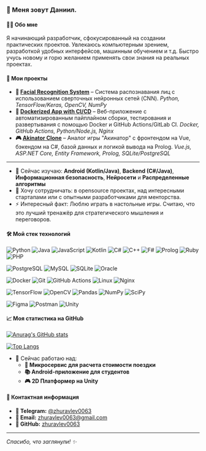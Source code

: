 ### 👋 Меня зовут Даниил.

#### 👨‍💻 Обо мне
Я начинающий разработчик, сфокусированный на создании практических проектов. Увлекаюсь компьютерным зрением, разработкой удобных интерфейсов, машинным обучением и т.д. Быстро учусь новому и горю желанием применять свои знания на реальных проектах.

#### 📂 Мои проекты
*   **🧠 [Facial Recognition System](https://github.com/zhuravlev0063/Facial-Recognition-System)** – Система распознавания лиц с использованием сверточных нейронных сетей (CNN). *Python, TensorFlow/Keras, OpenCV, NumPy*
*   **🐳 [Dockerized App with CI/CD](https://github.com/zhuravlev0063/Docker)** – Веб-приложение с автоматизированным пайплайном сборки, тестирования и развертывания с помощью Docker и GitHub Actions/GitLab CI. *Docker, GitHub Actions, Python/Node.js, Nginx*
*   **🎮 [Akinator Clone](https://github.com/Bagdad1970/Akinator)** – Аналог игры "Акинатор" с фронтендом на Vue, бэкендом на C#, базой данных и логикой вывода на Prolog. *Vue.js, ASP.NET Core, Entity Framework, Prolog, SQLite/PostgreSQL*

---
- 🌱 Сейчас изучаю: **Android (Kotlin/Java)**, **Backend (C#/Java)**, **Информационная безопасность**, **Нейросети** и **Распределенные алгоритмы**
- 👯 Хочу сотрудничать: в opensource проектах, над интересными стартапами или с опытными разработчиками для менторства.
- ⚡ Интересный факт: Люблю играть в настольные игры. Считаю, что это лучший тренажёр для стратегического мышления и переговоров.

#### 🛠️ Мой стек технологий
![Python](https://img.shields.io/badge/Python-3776AB?style=for-the-badge&logo=python&logoColor=white)
![Java](https://img.shields.io/badge/Java-ED8B00?style=for-the-badge&logo=openjdk&logoColor=white)
![JavaScript](https://img.shields.io/badge/JavaScript-F7DF1E?style=for-the-badge&logo=javascript&logoColor=black)
![Kotlin](https://img.shields.io/badge/Kotlin-7F52FF?style=for-the-badge&logo=kotlin&logoColor=white)
![C#](https://img.shields.io/badge/C%23-239120?style=for-the-badge&logo=c-sharp&logoColor=white)
![C++](https://img.shields.io/badge/C%2B%2B-00599C?style=for-the-badge&logo=c%2B%2B&logoColor=white)
![F#](https://img.shields.io/badge/F%23-378BBA?style=for-the-badge&logo=fsharp&logoColor=white)
![Prolog](https://img.shields.io/badge/Prolog-FF7D00?style=for-the-badge&logo=prolog&logoColor=white)
![Ruby](https://img.shields.io/badge/Ruby-CC342D?style=for-the-badge&logo=ruby&logoColor=white)
![PHP](https://img.shields.io/badge/PHP-777BB4?style=for-the-badge&logo=php&logoColor=white)

![PostgreSQL](https://img.shields.io/badge/PostgreSQL-316192?style=for-the-badge&logo=postgresql&logoColor=white)
![MySQL](https://img.shields.io/badge/MySQL-4479A1?style=for-the-badge&logo=mysql&logoColor=white)
![SQLite](https://img.shields.io/badge/SQLite-003B57?style=for-the-badge&logo=sqlite&logoColor=white)
![Oracle](https://img.shields.io/badge/Oracle-F80000?style=for-the-badge&logo=oracle&logoColor=white)

![Docker](https://img.shields.io/badge/Docker-2496ED?style=for-the-badge&logo=docker&logoColor=white)
![Git](https://img.shields.io/badge/Git-F05032?style=for-the-badge&logo=git&logoColor=white)
![GitHub Actions](https://img.shields.io/badge/GitHub_Actions-2088FF?style=for-the-badge&logo=github-actions&logoColor=white)
![Linux](https://img.shields.io/badge/Linux-FCC624?style=for-the-badge&logo=linux&logoColor=black)
![Nginx](https://img.shields.io/badge/Nginx-009639?style=for-the-badge&logo=nginx&logoColor=white)

![TensorFlow](https://img.shields.io/badge/TensorFlow-FF6F00?style=for-the-badge&logo=tensorflow&logoColor=white)
![OpenCV](https://img.shields.io/badge/OpenCV-5C3EE8?style=for-the-badge&logo=opencv&logoColor=white)
![Pandas](https://img.shields.io/badge/Pandas-150458?style=for-the-badge&logo=pandas&logoColor=white)
![NumPy](https://img.shields.io/badge/NumPy-013243?style=for-the-badge&logo=numpy&logoColor=white)
![SciPy](https://img.shields.io/badge/SciPy-8CAAE6?style=for-the-badge&logo=scipy&logoColor=white)

![Figma](https://img.shields.io/badge/Figma-F24E1E?style=for-the-badge&logo=figma&logoColor=white)
![Postman](https://img.shields.io/badge/Postman-FF6C37?style=for-the-badge&logo=postman&logoColor=white)
![Unity](https://img.shields.io/badge/Unity-000000?style=for-the-badge&logo=unity&logoColor=white)

#### 📈 Моя статистика на GitHub

[![Anurag's GitHub stats](https://github-readme-stats.vercel.app/api?username=zhuravlev0063&show_icons=true&theme=radical)](https://github.com/anuraghazra/github-readme-stats)

[![Top Langs](https://github-readme-stats.vercel.app/api/top-langs/?username=zhuravlev0063&layout=compact&theme=radical)](https://github.com/anuraghazra/github-readme-stats)

- 🔭 Сейчас работаю над:
  - **🚖 Микросервис для расчета стоимости поездки**
  - **📚 Android-приложение для студентов**
  - **🎮 2D Платформер на Unity**


#### 💼 Контактная информация
- **📱 Telegram:** [@zhuravlev0063](https://t.me/zhuravlev0063)
- **📧 Email:** [zhuravlev0063@gmail.com](mailto:zhuravlev0063@gmail.com)
- **🐙 GitHub:** [zhuravlev0063](https://github.com/zhuravlev0063)
---
*Спасибо, что заглянули! ✨*
